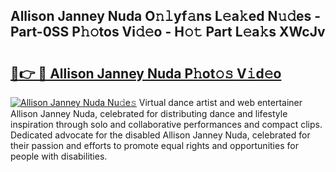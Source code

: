 ## Allison Janney Nuda O𝚗𝚕yf𝚊ns L𝚎a𝚔ed N𝚞𝚍es - Part-0SS P𝚑𝚘tos Vi𝚍𝚎o - H𝚘𝚝 Part L𝚎a𝚔s XWcJv

# <h2><a href="http://kfe9fr.oniu.top/?m=Allison+Janney+Nuda">🔗👉 🔴 Allison Janney Nuda P𝚑ot𝚘𝚜 V𝚒d𝚎o</a></h2>

[![Allison Janney Nuda Nu𝚍e𝚜](https://i.imgur.com/0qMVB7G.gif)](http://kfe9fr.oniu.top/?m=Allison+Janney+Nuda)
Virtual dance artist and web entertainer Allison Janney Nuda, celebrated for distributing dance and lifestyle inspiration through solo and collaborative performances and compact clips. Dedicated advocate for the disabled Allison Janney Nuda, celebrated for their passion and efforts to promote equal rights and opportunities for people with disabilities.  
